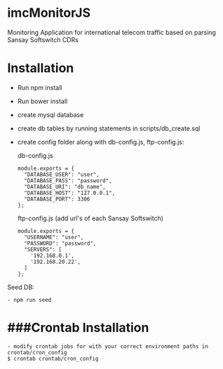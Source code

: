 imcMonitorJS
============
Monitoring Application for international telecom traffic based on parsing Sansay Softswitch CDRs

Installation
============

- Run npm install
- Run bower install
- create mysql database
- create db tables by running statements in scripts/db_create.sql
- create config folder along with db-config.js, ftp-config.js:

  db-config.js
  ```
  module.exports = {
    "DATABASE_USER": "user",
    "DATABASE_PASS": "password",
    "DATABASE_URI": "db_name",
    "DATABASE_HOST": "127.0.0.1",
    "DATABASE_PORT": 3306
  };
  ```

  ftp-config.js (add url's of each Sansay Softswitch)
  ```
  module.exports = {
    "USERNAME": "user",
    "PASSWORD": "password",
    "SERVERS": [
      '192.168.0.1',
      '192.168.20.22',
    ]
  };

Seed DB:
```
- npm run seed
```

###Crontab Installation
=======================
```
- modify crontab jobs for with your correct environment paths in crontab/cron_config
$ crontab crontab/cron_config
```
